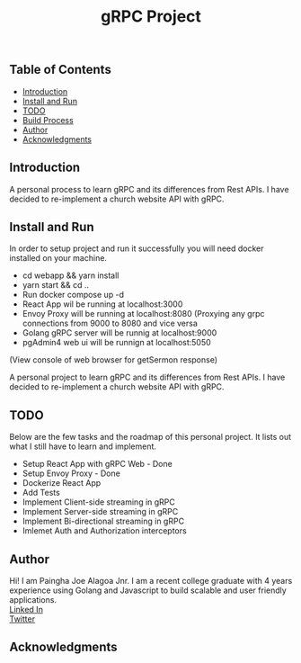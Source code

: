 <h1 align="center"> gRPC Project </h1> <br>

## Table of Contents

- [Introduction](#introduction)
- [Install and Run](#install-run)
- [TODO](#todo)
- [Build Process](#build-process)
- [Author](#author)
- [Acknowledgments](#acknowledgments)

## Introduction

A personal process to learn gRPC and its differences from Rest APIs. I have decided to re-implement a church website API with gRPC.

## Install and Run

In order to setup project and run it successfully you will need docker installed on your machine.

<ul>
    <li>cd webapp && yarn install</li>
    <li>yarn start && cd ..</li>
    <li>Run docker compose up -d</li>
    <li>React App wil be running at localhost:3000</li>
    <li>Envoy Proxy will be running at localhost:8080 (Proxying any grpc connections from 9000 to 8080 and vice versa</li>
    <li>Golang gRPC server will be runnig at localhost:9000</li>
    <li>pgAdmin4 web ui will be runnign at localhost:5050</li>
</ul>

(View console of web browser for getSermon response)

A personal project to learn gRPC and its differences from Rest APIs. I have decided to re-implement a church website API with gRPC.

## TODO

Below are the few tasks and the roadmap of this personal project. It lists out what I still have to learn and implement.

<ul>
    <li>Setup React App with gRPC Web - Done</li>
    <li>Setup Envoy Proxy - Done</li>
    <li>Dockerize React App</li>
    <li>Add Tests</li>
    <li>Implement Client-side streaming in gRPC</li>
    <li>Implement Server-side streaming in gRPC</li>
    <li>Implement Bi-directional streaming in gRPC</li>
    <li>Imlemet Auth and Authorization interceptors</li>
</ul>

## Author

Hi! I am Paingha Joe Alagoa Jnr. I am a recent college graduate with 4 years experience using Golang and Javascript to build scalable and user friendly applications.
<br />
[Linked In](https://www.linkedin.com/in/paingha-alagoa-joe/)
<br />
[Twitter](https://twitter.com/painghajnr)

## Acknowledgments


